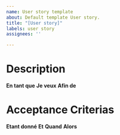```yaml
---
name: User story template
about: Default template User story.
title: "[User story]"
labels: user story
assignees: ''

---
```


# Description

**En tant que**
**Je veux** 
**Afin de** 

# Acceptance Criterias

**Etant donné** 
**Et** 
**Quand**
**Alors**
